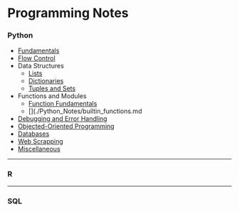 # Programming Notes

### Python
- [Fundamentals](./Python_Notes/fundamentals.md)
- [Flow Control](./Python_Notes/flowcontrol.md)
- Data Structures
  - [Lists](./Python_Notes/lists.md)
  - [Dictionaries](./Python_Notes/dictionaries.md)
  - [Tuples and Sets](./Python_Notes/tuples_sets.md)
- Functions and Modules
  - [Function Fundamentals](./Python_Notes/function_fund.md)
  - [](./Python_Notes/builtin_functions.md
- [Debugging and Error Handling](./Python_Notes/debug.md)
- [Objected-Oriented Programming](./Python_Notes/oop.md)
- [Databases](./Python_Notes/database.md)
- [Web Scrapping](./Python_Notes/webscrap.md)
- [Miscellaneous](./Python_Notes/misc.md)

---

### R

---

### SQL
